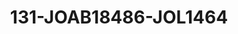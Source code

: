 ---
title: 131-JOAB18486-JOL1464
image: /v1543919832/viterbo/131-JOAB18486-JOL1464.jpg
brand: jolie
layout: vestito
---